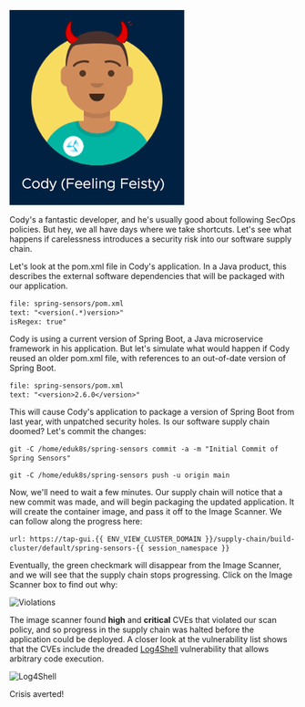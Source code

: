 ![Rogue Cody](images/rogue-cody.png)

Cody's a fantastic developer, and he's usually good about following SecOps policies. But hey, we all have days where we take shortcuts. Let's see what happens if carelessness introduces a security risk into our software supply chain.

Let's look at the pom.xml file in Cody's application. In a Java product, this describes the external software dependencies that will be packaged with our application.

```editor:select-matching-text
file: spring-sensors/pom.xml
text: "<version(.*)version>"
isRegex: true"
```

Cody is using a current version of Spring Boot, a Java microservice framework in his application. But let's simulate what would happen if Cody reused an older pom.xml file, with references to an out-of-date version of Spring Boot.

```editor:replace-text-selection
file: spring-sensors/pom.xml
text: "<version>2.6.0</version>"
```

This will cause Cody's application to package a version of Spring Boot from last year, with unpatched security holes. Is our software supply chain doomed? Let's commit the changes:

```execute
git -C /home/eduk8s/spring-sensors commit -a -m "Initial Commit of Spring Sensors"
```

```execute
git -C /home/eduk8s/spring-sensors push -u origin main
```

Now, we'll need to wait a few minutes. Our supply chain will notice that a new commit was made, and will begin packaging the updated application. It will create the container image, and pass it off to the Image Scanner. We can follow along the progress here:

```dashboard:open-url
url: https://tap-gui.{{ ENV_VIEW_CLUSTER_DOMAIN }}/supply-chain/build-cluster/default/spring-sensors-{{ session_namespace }}
```

Eventually, the green checkmark will disappear from the Image Scanner, and we will see that the supply chain stops progressing. Click on the Image Scanner box to find out why:

![Violations](images/violations.png)

The image scanner found **high** and **critical** CVEs that violated our scan policy, and so progress in the supply chain was halted before the application could be deployed. A closer look at the vulnerability list shows that the CVEs include the dreaded [Log4Shell](https://en.wikipedia.org/wiki/Log4Shell) vulnerability that allows arbitrary code execution.

![Log4Shell](images/log4shell.png)

Crisis averted!